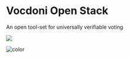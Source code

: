 # Vocdoni **Open Stack**

An open tool-set for universally verifiable voting

<!-- background image -->

![](_media/bg.png)

<!-- background color -->

![color](#F3F0ED)